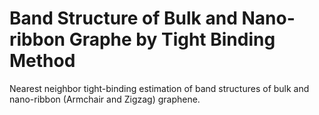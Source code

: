 # Band Structure of Bulk and Nano-ribbon Graphe by Tight Binding Method
Nearest neighbor tight-binding estimation of band structures of bulk and nano-ribbon (Armchair and Zigzag) graphene.
